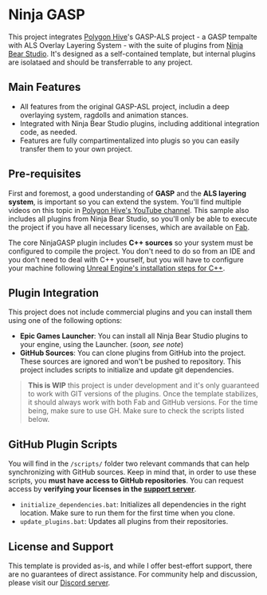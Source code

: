 # Ninja GASP

This project integrates [Polygon Hive][1]'s GASP-ALS project - a GASP tempalte with ALS Overlay Layering System - with the suite of plugins from [Ninja Bear Studio][2].
It's designed as a self-contained template, but internal plugins are isolataed and should be transferrable to any project.

## Main Features
- All features from the original GASP-ASL project, includin a deep overlaying system, ragdolls and animation stances.
- Integrated with Ninja Bear Studio plugins, including additional integration code, as needed.
- Features are fully compartimentalized into plugis so you can easily transfer them to your own project.

## Pre-requisites
First and foremost, a good understanding of **GASP** and the **ALS layering system**, is important so you can extend the system. You'll find multiple videos on this topic
in [Polygon Hive's YouTube channel][1]. This sample also includes all plugins from Ninja Bear Studio, so you'll only be able to execute the project if you have all necessary
licenses, which are available on [Fab][3].

The core NinjaGASP plugin includes **C++ sources** so your system must be configured to compile the project. You don't need to do so from an IDE and you don't need to deal
with C++ yourself, but you will have to configure your machine following [Unreal Engine's installation steps for C++][4].

## Plugin Integration
This project does not include commercial plugins and you can install them using one of the following options:

- **Epic Games Launcher**: You can install all Ninja Bear Studio plugins to your engine, using the Launcher. (_soon, see note_)
- **GitHub Sources**: You can clone plugins from GitHub into the project. These sources are ignored and won't be pushed to repository. This project includes scripts to initialize and update git dependencies.

> **This is WIP**
> this project is under development and it's only guaranteed to work with GIT versions of the plugins. Once the template stabilizes, it should
> always work with both Fab and GitHub versions. For the time being, make sure to use GH. Make sure to check the scripts listed below.

## GitHub Plugin Scripts
You will find in the `/scripts/` folder two relevant commands that can help synchronizing with GitHub sources. Keep in mind that, in order to use these
scripts, you **must have access to GitHub repositories**. You can request access by **verifying your licenses in the [support server](5)**.

- `initialize_dependencies.bat`: Initializes all dependencies in the right location. Make sure to run them for the first time when you clone.
- `update_plugins.bat`: Updates all plugins from their repositories.

## License and Support
This template is provided as-is, and while I offer best-effort support, there are no guarantees of direct assistance.
For community help and discussion, please visit our [Discord server][5].

[1]: https://www.youtube.com/watch?v=RDWNfIqvWBk&list=PLs9e0eJQMI2aaulgKJzC8feN1UEwDkEnq
[2]: https://tech.ninjabear.studio/
[3]: https://www.fab.com/sellers/Ninja%20Bear%20Studio
[4]: https://dev.epicgames.com/documentation/en-us/unreal-engine/setting-up-visual-studio-development-environment-for-cplusplus-projects-in-unreal-engine
[5]: https://discord.gg/mkB5cQmDws
